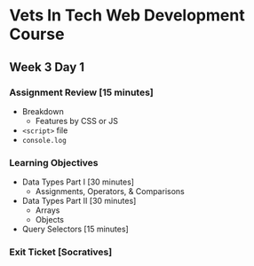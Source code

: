 # Vets In Tech Web Development Course

## Week 3 Day 1

### Assignment Review [15 minutes]

- Breakdown
  - Features by CSS or JS
- `<script>` file
- `console.log`

### Learning Objectives

- Data Types Part I [30 minutes]
  - Assignments, Operators, & Comparisons
- Data Types Part II [30 minutes]
  - Arrays
  - Objects
- Query Selectors [15 minutes]

### Exit Ticket [Socratives]
